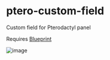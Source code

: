 # ptero-custom-field
Custom field for Pterodactyl panel

Requires [Blueprint](https://blueprint.zip)

![image](https://github.com/user-attachments/assets/7cbd6dcc-2e01-49e9-ac81-69f41edfadf6)
